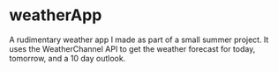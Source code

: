 # weatherApp

A rudimentary weather app I made as part of a small summer project. It uses the WeatherChannel API to get the weather forecast
for today, tomorrow, and a 10 day outlook.
